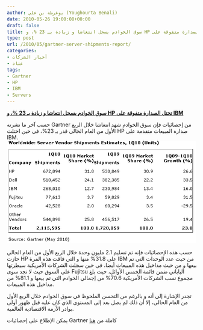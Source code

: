 ```yaml
---
author: يوغرطة بن علي (Youghourta Benali)
date: 2010-05-26 19:00:08+00:00
draft: false
title: سوق الخوادم يسجل انتعاشا و زيادة بـ 23 %، و HP تحتل الصدارة متفوقة على IBM
type: post
url: /2010/05/gartner-server-shipments-report/
categories:
- أخبار الشركات
- عتاد
tags:
- Gartner
- HP
- IBM
- Servers
---
```


[**سوق الخوادم يسجل انتعاشا و زيادة بـ 23 %، و HP تحتل الصدارة متفوقة على IBM**](https://www.it-scoop.com/2010/05/Gartner-Server-Shipments-report)


حسب آخر ما نشرته Gartner من إحصائيات فإن سوق الخوادم شهد انتعاشا خلال الربع الأول من العام الحالي قدر بـ 23%، في حين احتلت HP صدارة المبيعات متقدمة على IBM.
[![](Gartner-server-May2010.png)
](https://www.it-scoop.com/2010/05/Gartner-Server-Shipments-report)

حسب هذه الإحصائيات فإنه تم تسليم 2.1 مليون وحدة خلال الربع الأول من العام الحالي حازت HP على 31.8% منها و التي فاقت هذه المرة IBM من حيث عدد الوحدات التي تم بيعها و من حيث مداخيل هذه المبيعات أيضا، في حين سجلت الشركات الأمريكية سيطرتها على السوق حيث لا نجد سوى Fujitsu الياباني ضمن قائمة الخمس الأوائل، حيث بلغ مجموع نسب الشركات الأمريكية 70.6% من إجمالي الخوادم التي تم بيعها و 81.1% من مداخيل هذه المبيعات.

تجدر الإشارة إلى أنه و بالرغم من التحسن الملحوظ في سوق الخوادم خلال الربع الأول من العام الحالي، إلا أن ذلك لم يصل بعد إلى المستوى الذي كان عليه قبل ظهور أولى بوادر الأزمة الاقتصادية العالمية.

يمكن الإطلاع على إحصائيات Gartner كاملة من [هنا](http://www.gartner.com/it/page.jsp?id=1375038)
